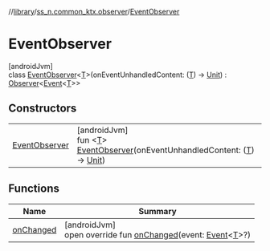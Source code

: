 //[library](../../../index.md)/[ss_n.common_ktx.observer](../index.md)/[EventObserver](index.md)

# EventObserver

[androidJvm]\
class [EventObserver](index.md)&lt;[T](index.md)&gt;(onEventUnhandledContent: ([T](index.md)) -&gt; [Unit](https://kotlinlang.org/api/latest/jvm/stdlib/kotlin/-unit/index.html)) : [Observer](https://developer.android.com/reference/kotlin/androidx/lifecycle/Observer.html)&lt;[Event](../-event/index.md)&lt;[T](index.md)&gt;&gt;

## Constructors

| | |
|---|---|
| [EventObserver](-event-observer.md) | [androidJvm]<br>fun &lt;[T](index.md)&gt; [EventObserver](-event-observer.md)(onEventUnhandledContent: ([T](index.md)) -&gt; [Unit](https://kotlinlang.org/api/latest/jvm/stdlib/kotlin/-unit/index.html)) |

## Functions

| Name | Summary |
|---|---|
| [onChanged](on-changed.md) | [androidJvm]<br>open override fun [onChanged](on-changed.md)(event: [Event](../-event/index.md)&lt;[T](index.md)&gt;?) |
